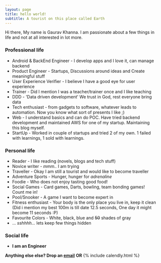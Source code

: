 ```yaml
---
layout: page
title: hello world!
subtitle: A tourist on this place called Earth
---
```


Hi there, My name is Gaurav Khanna. I am passionate about a few things in life and not at all interested in lot more.

### Professional life

- Android & BackEnd Engineer - I develop apps and I love it, can manage backend 
- Product Engineer - Startups, Discussions around ideas and Create meaningful stuff
- User Experience Verifier - I believe I have  a good eye for user experience
- Trainer - Did I mention I was a teacher/trainer once and I like teaching
- DDD - 'Data driven development' We trust in God, rest everyone bring data
- Tech enthusiast - from gadgets to software, whatever leads to automation. Now you know what sort of presents I like ;)
- Web - I understand basics and can do POC. Have tried backend development and maintained AWS for one of my startup. Maintaining this blog myself.
- StartUp - Worked in couple of startups and tried 2 of my own. 1 failed with learnings, 1 sold with learnings.

### Personal life

- Reader - I like reading (novels, blogs and tech stuff)
- Novice writer - *mmm..* I am trying
- Traveller - Okay I am still a tourist and would like to become traveller
- Adventure Sports - Hunger, hunger for *adrenaline*
- Foodie - Who does not enjoy tasting good food!
- Social Games - Card games, Darts, bowling, team bonding games! Count me in!
- Pool/Snooker - A game I want to become expert in
- Fitness enthusiast - Your body is the only place you live in, keep it clean (Did i mention my best 100m is till date 12.5 seconds, One day it might become 11 seconds :P)
- Favourite Colors - White, black, blue and ~~50~~ shades of gray
- ... *sshhhh...* lets keep few things hidden

### Social life

- **I am an Engineer**


**Anything else else? Drop an [email](mailto:khannasahab.gaurav@gmail.com)**
**OR**
{% include calendly.html %}